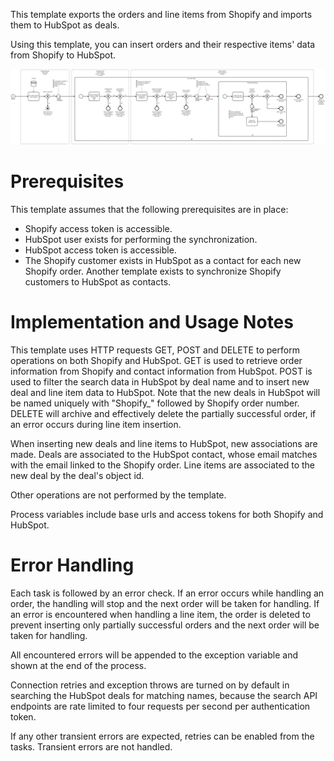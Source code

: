 This template exports the orders and line items from Shopify and imports them to HubSpot as deals.

Using this template, you can insert orders and their respective items' data from Shopify to HubSpot.

![Template](assets/Shopify_to_HubSpot_-_Orders.svg)

# Prerequisites

This template assumes that the following prerequisites are in place:

- Shopify access token is accessible.
- HubSpot user exists for performing the synchronization.
- HubSpot access token is accessible.
- The Shopify customer exists in HubSpot as a contact for each new Shopify order. Another template exists to synchronize Shopify customers to HubSpot as contacts.

# Implementation and Usage Notes

This template uses HTTP requests GET, POST and DELETE to perform operations on both Shopify and HubSpot. GET is used to retrieve order information from Shopify and contact information from HubSpot. POST is used to filter the search data in HubSpot by deal name and to insert new deal and line item data to HubSpot. Note that the new deals in HubSpot will be named uniquely with "Shopify_" followed by Shopify order number. DELETE will archive and effectively delete the partially successful order, if an error occurs during line item insertion.

When inserting new deals and line items to HubSpot, new associations are made. Deals are associated to the HubSpot contact, whose email matches with the email linked to the Shopify order. Line items are associated to the new deal by the deal's object id.

Other operations are not performed by the template.

Process variables include base urls and access tokens for both Shopify and HubSpot.

# Error Handling

Each task is followed by an error check. If an error occurs while handling an order, the handling will stop and the next order will be taken for handling. If an error is encountered when handling a line item, the order is deleted to prevent inserting only partially successful orders and the next order will be taken for handling.

All encountered errors will be appended to the exception variable and shown at the end of the process.

Connection retries and exception throws are turned on by default in searching the HubSpot deals for matching names, because the search API endpoints are rate limited to four requests per second per authentication token.

If any other transient errors are expected, retries can be enabled from the tasks. Transient errors are not handled.
